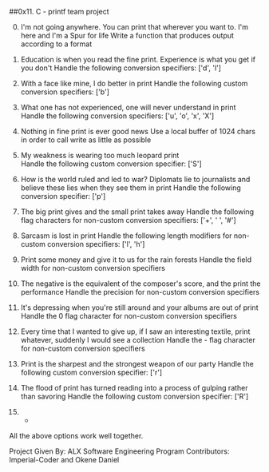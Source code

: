 ##0x11. C - printf team project

0. I'm not going anywhere. You can print that wherever you want to. I'm here and I'm a Spur for life
Write a function that produces output according to a format

1. Education is when you read the fine print. Experience is what you get if you don't
Handle the following conversion specifiers: ['d', 'l']

2. With a face like mine, I do better in print
Handle the following custom conversion specifiers: ['b']

3. What one has not experienced, one will never understand in print
Handle the following conversion specifiers: ['u', 'o', 'x', 'X']

4. Nothing in fine print is ever good news
Use a local buffer of 1024 chars in order to call write as little as possible

5. My weakness is wearing too much leopard print       
Handle the following custom conversion specifier: ['S']

6. How is the world ruled and led to war? Diplomats lie to journalists and believe these lies when they see them in print
Handle the following conversion specifier: ['p']

7. The big print gives and the small print takes away
Handle the following flag characters for non-custom conversion specifiers: ['+', ' ', '#']

8. Sarcasm is lost in print
Handle the following length modifiers for non-custom conversion specifiers: ['l', 'h']

9. Print some money and give it to us for the rain forests
Handle the field width for non-custom conversion specifiers
                                                                                    
10. The negative is the equivalent of the composer's score, and the print the performance
Handle the precision for non-custom conversion specifiers

11. It's depressing when you're still around and your albums are out of print
Handle the 0 flag character for non-custom conversion specifiers

12. Every time that I wanted to give up, if I saw an interesting textile, print whatever, suddenly I would see a collection
Handle the - flag character for non-custom conversion specifiers

13. Print is the sharpest and the strongest weapon of our party
Handle the following custom conversion specifier: ['r']

14. The flood of print has turned reading into a process of gulping rather than savoring
Handle the following custom conversion specifier: ['R']

15. *
All the above options work well together.

Project Given By: ALX Software Engineering Program
Contributors: Imperial-Coder and Okene Daniel
